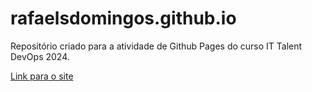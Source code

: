 # rafaelsdomingos.github.io

Repositório criado para a atividade de Github Pages do curso IT Talent DevOps 2024.

[Link para o site](https://rafaelsdomingos.github.io/)
